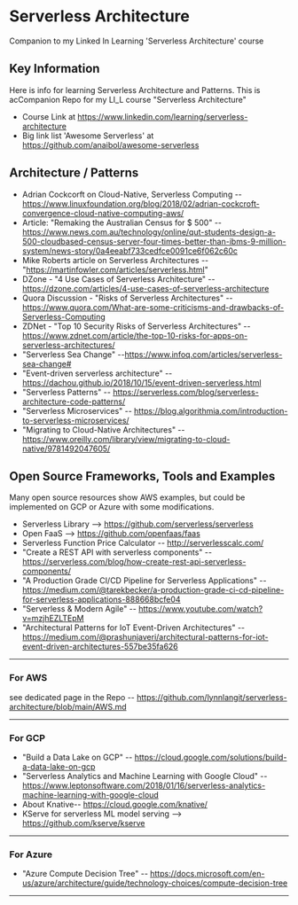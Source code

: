 # Serverless Architecture

Companion to my Linked In Learning 'Serverless Architecture' course

## Key Information
Here is info for learning Serverless Architecture and Patterns. This is acCompanion Repo for my LI_L course "Serverless Architecture"
- Course Link at https://www.linkedin.com/learning/serverless-architecture
- Big link list 'Awesome Serverless' at https://github.com/anaibol/awesome-serverless

## Architecture / Patterns

- Adrian Cockcorft on Cloud-Native, Serverless Computing -- https://www.linuxfoundation.org/blog/2018/02/adrian-cockcroft-convergence-cloud-native-computing-aws/
- Article: "Remaking the Australian Census for $ 500" -- https://www.news.com.au/technology/online/qut-students-design-a-500-cloudbased-census-server-four-times-better-than-ibms-9-million-system/news-story/0a4eeabf733cedfce0091ce6f062c60c
- Mike Roberts article on Serverless Architectures -- "https://martinfowler.com/articles/serverless.html"
- DZone - "4 Use Cases of Serverless Architecture" -- https://dzone.com/articles/4-use-cases-of-serverless-architecture
- Quora Discussion - "Risks of Serverless Architectures" -- https://www.quora.com/What-are-some-criticisms-and-drawbacks-of-Serverless-Computing
- ZDNet - "Top 10 Security Risks of Serverless Architectures" -- https://www.zdnet.com/article/the-top-10-risks-for-apps-on-serverless-architectures/
- "Serverless Sea Change" --https://www.infoq.com/articles/serverless-sea-change#
- "Event-driven serverless architecture" -- https://dachou.github.io/2018/10/15/event-driven-serverless.html
- "Serverless Patterns" -- https://serverless.com/blog/serverless-architecture-code-patterns/ 
- "Serverless Microservices" -- https://blog.algorithmia.com/introduction-to-serverless-microservices/
- "Migrating to Cloud-Native Architectures" -- https://www.oreilly.com/library/view/migrating-to-cloud-native/9781492047605/

## Open Source Frameworks, Tools and Examples

Many open source resources show AWS examples, but could be implemented on GCP or Azure with some modifications.  

- Serverless Library --> https://github.com/serverless/serverless
- Open FaaS --> https://github.com/openfaas/faas
- Serverless Function Price Calculator -- http://serverlesscalc.com/
- "Create a REST API with serverless components" -- https://serverless.com/blog/how-create-rest-api-serverless-components/ 
- "A Production Grade CI/CD Pipeline for Serverless Applications" -- https://medium.com/@tarekbecker/a-production-grade-ci-cd-pipeline-for-serverless-applications-888668bcfe04 
- "Serverless & Modern Agile" -- https://www.youtube.com/watch?v=mzjhEZLTEpM 
- "Architectural Patterns for IoT Event-Driven Architectures" -- https://medium.com/@prashunjaveri/architectural-patterns-for-iot-event-driven-architectures-557be35fa626  


----

### For AWS

see dedicated page in the Repo -- https://github.com/lynnlangit/serverless-architecture/blob/main/AWS.md

----

### For GCP

- "Build a Data Lake on GCP" -- https://cloud.google.com/solutions/build-a-data-lake-on-gcp 
- "Serverless Analytics and Machine Learning with Google Cloud" -- https://www.leptonsoftware.com/2018/01/16/serverless-analytics-machine-learning-with-google-cloud
- About Knative-- https://cloud.google.com/knative/ 
- KServe for serverless ML model serving --> https://github.com/kserve/kserve

----

### For Azure

- "Azure Compute Decision Tree" -- https://docs.microsoft.com/en-us/azure/architecture/guide/technology-choices/compute-decision-tree 

----
